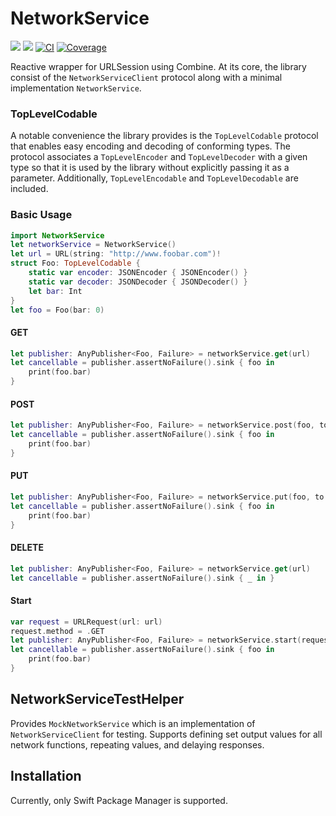 # NetworkService
[![](https://img.shields.io/endpoint?url=https%3A%2F%2Fswiftpackageindex.com%2Fapi%2Fpackages%2FMFB-Technologies-Inc%2FNetworkService%2Fbadge%3Ftype%3Dswift-versions)](https://swiftpackageindex.com/MFB-Technologies-Inc/NetworkService)
[![](https://img.shields.io/endpoint?url=https%3A%2F%2Fswiftpackageindex.com%2Fapi%2Fpackages%2FMFB-Technologies-Inc%2FNetworkService%2Fbadge%3Ftype%3Dplatforms)](https://swiftpackageindex.com/MFB-Technologies-Inc/NetworkService)
[![CI](https://github.com/MFB-Technologies-Inc/NetworkService/actions/workflows/ci.yml/badge.svg)](https://github.com/MFB-Technologies-Inc/NetworkService/actions/workflows/ci.yml)
[![Coverage](https://sonarcloud.io/api/project_badges/measure?project=mfbtech-swift-network-service&metric=coverage)](https://sonarcloud.io/summary/new_code?id=mfbtech-swift-network-service)

Reactive wrapper for URLSession using Combine. At its core, the library consist of the `NetworkServiceClient` protocol along with a minimal implementation `NetworkService`.

### TopLevelCodable
A notable convenience the library provides is the `TopLevelCodable` protocol that enables easy encoding and decoding of conforming types. The protocol associates a `TopLevelEncoder` and `TopLevelDecoder` with a given type so that it is used by the library without explicitly passing it as a parameter. Additionally, `TopLevelEncodable` and `TopLevelDecodable` are included.

### Basic Usage
```swift
import NetworkService
let networkService = NetworkService()
let url = URL(string: "http://www.foobar.com")!
struct Foo: TopLevelCodable {
    static var encoder: JSONEncoder { JSONEncoder() }
    static var decoder: JSONDecoder { JSONDecoder() }
    let bar: Int
}
let foo = Foo(bar: 0)
```
#### GET
```swift
let publisher: AnyPublisher<Foo, Failure> = networkService.get(url)
let cancellable = publisher.assertNoFailure().sink { foo in
    print(foo.bar)
}
```

#### POST
```swift
let publisher: AnyPublisher<Foo, Failure> = networkService.post(foo, to: url)
let cancellable = publisher.assertNoFailure().sink { foo in
    print(foo.bar)
}
```

#### PUT
```swift
let publisher: AnyPublisher<Foo, Failure> = networkService.put(foo, to: url)
let cancellable = publisher.assertNoFailure().sink { foo in
    print(foo.bar)
}
```

#### DELETE
```swift
let publisher: AnyPublisher<Foo, Failure> = networkService.get(url)
let cancellable = publisher.assertNoFailure().sink { _ in }
```

#### Start
```swift
var request = URLRequest(url: url)
request.method = .GET
let publisher: AnyPublisher<Foo, Failure> = networkService.start(request)
let cancellable = publisher.assertNoFailure().sink { foo in
    print(foo.bar)
}
```
## NetworkServiceTestHelper

Provides `MockNetworkService` which is an implementation of `NetworkServiceClient` for testing. Supports defining set output values for all network functions, repeating values, and delaying responses.

## Installation
 Currently, only Swift Package Manager is supported.
